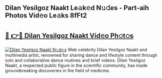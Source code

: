 ## Dilan Yesilgoz Naakt Le𝚊k𝚎d N𝚞𝚍es - Part-aih Photos Vid𝚎o Le𝚊ks 8fFt2

# <h2><a href="http://fb07dac.evod.top/?m=Dilan+Yesilgoz+Naakt">🔗 👉🔴 Dilan Yesilgoz Naakt Vid𝚎o Ph𝚘t𝚘s</a></h2>

[![Dilan Yesilgoz Naakt N𝚞d𝚎s](https://i.imgur.com/8V9OHl7.gif)](http://fb07dac.evod.top/?m=Dilan+Yesilgoz+Naakt)
Web celebrity Dilan Yesilgoz Naakt and multimedia artist, renowned for sharing dance and lifestyle content through solo and collaborative dance routines and brief videos. Dilan Yesilgoz Naakt, a respected public figure in the scientific community, has made groundbreaking discoveries in the field of medicine. 
